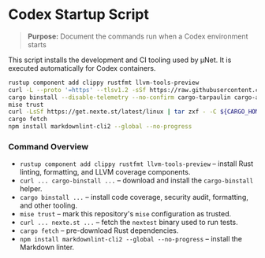 # Codex Startup Script

> **Purpose:** Document the commands run when a Codex environment starts

This script installs the development and CI tooling used by μNet. It is
executed automatically for Codex containers.

```bash
rustup component add clippy rustfmt llvm-tools-preview
curl -L --proto '=https' --tlsv1.2 -sSf https://raw.githubusercontent.com/cargo-bins/cargo-binstall/main/install-from-binstall-release.sh | bash
cargo binstall --disable-telemetry --no-confirm cargo-tarpaulin cargo-audit typos-cli mise mdbook cargo-llvm-cov
mise trust
curl -LsSf https://get.nexte.st/latest/linux | tar zxf - -C ${CARGO_HOME:-~/.cargo}/bin
cargo fetch
npm install markdownlint-cli2 --global --no-progress
```

### Command Overview

- `rustup component add clippy rustfmt llvm-tools-preview` – install Rust linting, formatting, and LLVM coverage components.
- `curl ... cargo-binstall ...` – download and install the `cargo-binstall` helper.
- `cargo binstall ...` – install code coverage, security audit, formatting, and other tooling.
- `mise trust` – mark this repository's `mise` configuration as trusted.
- `curl ... nexte.st ...` – fetch the `nextest` binary used to run tests.
- `cargo fetch` – pre-download Rust dependencies.
- `npm install markdownlint-cli2 --global --no-progress` – install the Markdown linter.
